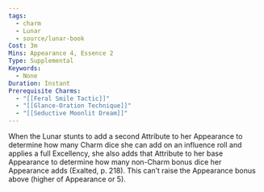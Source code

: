 ```yaml
---
tags:
  - charm
  - Lunar
  - source/lunar-book
Cost: 3m
Mins: Appearance 4, Essence 2
Type: Supplemental
Keywords:
  - None
Duration: Instant
Prerequisite Charms:
  - "[[Feral Smile Tactic]]"
  - "[[Glance-Oration Technique]]"
  - "[[Seductive Moonlit Dream]]"
---
```

When the Lunar stunts to add a second Attribute to her Appearance to determine how many Charm dice she can add on an influence roll and applies a full Excellency, she also adds that Attribute to her base Appearance to determine how many non-Charm bonus dice her Appearance adds (Exalted, p. 218). This can’t raise the Appearance bonus above (higher of Appearance or 5).